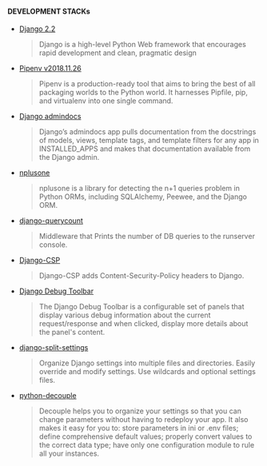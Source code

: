 #### DEVELOPMENT STACKs

+ [Django 2.2](https://www.djangoproject.com/)

    > Django is a high-level Python Web framework that encourages rapid development and clean, pragmatic design

+ [Pipenv v2018.11.26](https://pipenv.readthedocs.io)

    > Pipenv is a production-ready tool that aims to bring the best of all packaging worlds to the Python world. It harnesses Pipfile, pip, and virtualenv into one single command.

+ [Django admindocs](https://docs.djangoproject.com/en/2.2/ref/contrib/admin/admindocs/)

    > Django’s admindocs app pulls documentation from the docstrings of models, views, template tags, and template filters for any app in INSTALLED_APPS and makes that documentation available from the Django admin.

+ [nplusone](https://github.com/jmcarp/nplusone)

    > nplusone is a library for detecting the n+1 queries problem in Python ORMs, including SQLAlchemy, Peewee, and the Django ORM.

+ [django-querycount](https://github.com/bradmontgomery/django-querycount)

    > Middleware that Prints the number of DB queries to the runserver console.

+ [Django-CSP](https://github.com/mozilla/django-csp)

    > Django-CSP adds Content-Security-Policy headers to Django.

+ [Django Debug Toolbar](https://github.com/jazzband/django-debug-toolbar)

    > The Django Debug Toolbar is a configurable set of panels that display various debug information about the current request/response and when clicked, display more details about the panel's content.

+ [django-split-settings](https://github.com/sobolevn/django-split-settings)

    > Organize Django settings into multiple files and directories. Easily override and modify settings. Use wildcards and optional settings files.

+ [python-decouple](https://github.com/henriquebastos/python-decouple)

    > Decouple helps you to organize your settings so that you can change parameters without having to redeploy your app. It also makes it easy for you to: store parameters in ini or .env files; define comprehensive default values; properly convert values to the correct data type; have only one configuration module to rule all your instances.
